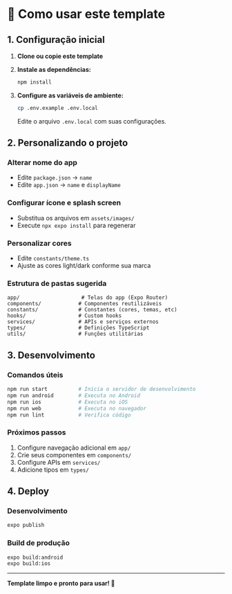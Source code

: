 # 🚀 Como usar este template

## 1. Configuração inicial

1. **Clone ou copie este template**
2. **Instale as dependências:**
   ```bash
   npm install
   ```

3. **Configure as variáveis de ambiente:**
   ```bash
   cp .env.example .env.local
   ```
   Edite o arquivo `.env.local` com suas configurações.

## 2. Personalizando o projeto

### Alterar nome do app
- Edite `package.json` → `name`
- Edite `app.json` → `name` e `displayName`

### Configurar ícone e splash screen
- Substitua os arquivos em `assets/images/`
- Execute `npx expo install` para regenerar

### Personalizar cores
- Edite `constants/theme.ts`
- Ajuste as cores light/dark conforme sua marca

### Estrutura de pastas sugerida
```
app/                    # Telas do app (Expo Router)
components/            # Componentes reutilizáveis
constants/             # Constantes (cores, temas, etc)
hooks/                 # Custom hooks
services/              # APIs e serviços externos
types/                 # Definições TypeScript
utils/                 # Funções utilitárias
```

## 3. Desenvolvimento

### Comandos úteis
```bash
npm run start          # Inicia o servidor de desenvolvimento
npm run android        # Executa no Android
npm run ios            # Executa no iOS
npm run web            # Executa no navegador
npm run lint           # Verifica código
```

### Próximos passos
1. Configure navegação adicional em `app/`
2. Crie seus componentes em `components/`
3. Configure APIs em `services/`
4. Adicione tipos em `types/`

## 4. Deploy

### Desenvolvimento
```bash
expo publish
```

### Build de produção
```bash
expo build:android
expo build:ios
```

---

**Template limpo e pronto para usar! 🎉**